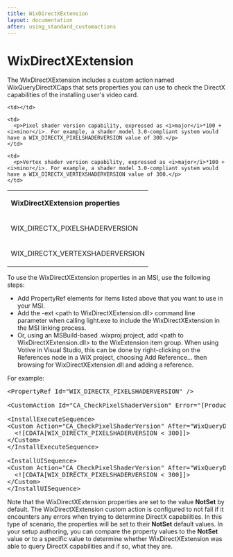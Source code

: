 ```yaml
---
title: WixDirectXExtension
layout: documentation
after: using_standard_customactions
---
```


# WixDirectXExtension

The WixDirectXExtension includes a custom action named WixQueryDirectXCaps that sets properties you can use to check the DirectX capabilities of the installing user's video card.

<table cellspacing="0" cellpadding="4" class="style1">
  <tr>
    <td valign="top">
      <p><b>WixDirectXExtension properties</b></p>
    </td>

    <td></td>
  </tr>

  <tr>
    <td valign="top">
      <p>WIX_DIRECTX_PIXELSHADERVERSION</p>
    </td>

    <td>
      <p>Pixel shader version capability, expressed as <i>major</i>*100 + <i>minor</i>. For example, a shader model 3.0-compliant system would have a WIX_DIRECTX_PIXELSHADERVERSION value of 300.</p>
    </td>
  </tr>

  <tr>
    <td valign="top">
      <p>WIX_DIRECTX_VERTEXSHADERVERSION</p>
    </td>

    <td>
      <p>Vertex shader version capability, expressed as <i>major</i>*100 + <i>minor</i>. For example, a shader model 3.0-compliant system would have a WIX_DIRECTX_VERTEXSHADERVERSION value of 300.</p>
    </td>
  </tr>
</table>

<p>To use the WixDirectXExtension properties in an MSI, use the following steps:</p>

<ul>
  <li>Add PropertyRef elements for items listed above that you want to use in your MSI.</li>

  <li>Add the -ext &lt;path to WixDirectXExtension.dll&gt; command line parameter when calling light.exe to include the WixDirectXExtension in the MSI linking process.</li>

  <li>Or, using an MSBuild-based .wixproj project, add &lt;path to WixDirectXExtension.dll&gt; to the WixExtension item group. When using Votive in Visual Studio, this can be done by right-clicking on the References node in a WiX project, choosing Add Reference... then browsing for WixDirectXExtension.dll and adding a reference.</li>
</ul>

For example:

<pre>
&lt;PropertyRef Id="WIX_DIRECTX_PIXELSHADERVERSION" /&gt;

&lt;CustomAction Id="CA_CheckPixelShaderVersion" Error="[ProductName] requires pixel shader version 3.0 or greater." /&gt;

&lt;InstallExecuteSequence&gt;
&lt;Custom Action="CA_CheckPixelShaderVersion" After="WixQueryDirectXCaps"&gt;
  &lt;![CDATA[WIX_DIRECTX_PIXELSHADERVERSION &lt; 300]]&gt;
&lt;/Custom&gt;
&lt;/InstallExecuteSequence&gt;

&lt;InstallUISequence&gt;
&lt;Custom Action="CA_CheckPixelShaderVersion" After="WixQueryDirectXCaps"&gt;
  &lt;![CDATA[WIX_DIRECTX_PIXELSHADERVERSION &lt; 300]]&gt;
&lt;/Custom&gt;
&lt;/InstallUISequence&gt;
</pre>

Note that the WixDirectXExtension properties are set to the value <b>NotSet</b> by default. The WixDirectXExtension custom action is configured to not fail if it encounters any errors when trying to determine DirectX capabilities. In this type of scenario, the properties will be set to their <b>NotSet</b> default values. In your setup authoring, you can compare the property values to the <b>NotSet</b> value or to a specific value to determine whether WixDirectXExtension was able to query DirectX capabilities and if so, what they are.
